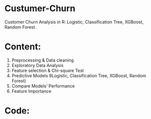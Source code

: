 # Custumer-Churn
Customer Churn Analysis in R: Logistic, Classification Tree, XGBoost, Random Forest.

# Content:
1. Preprocessing & Data cleaning
2. Exploratory Data Analysis
3. Feature selection & Chi-square Test
4. Predictive Models 9Logistic, Classification Tree, XGBoost, Random Forest)
5. Compare Models’ Performance
6. Feature Importance

# Code:


